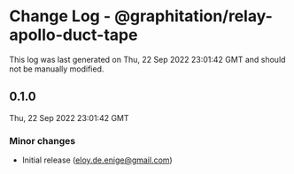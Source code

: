# Change Log - @graphitation/relay-apollo-duct-tape

This log was last generated on Thu, 22 Sep 2022 23:01:42 GMT and should not be manually modified.

<!-- Start content -->

## 0.1.0

Thu, 22 Sep 2022 23:01:42 GMT

### Minor changes

- Initial release (eloy.de.enige@gmail.com)

